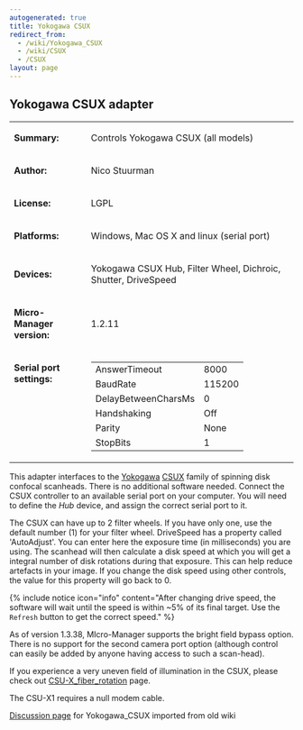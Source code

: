 ```yaml
---
autogenerated: true
title: Yokogawa CSUX
redirect_from:
  - /wiki/Yokogawa_CSUX
  - /wiki/CSUX
  - /CSUX
layout: page
---
```


## Yokogawa CSUX adapter

<table>
<tr>
<td markdown="1">

**Summary:**

</td>
<td markdown="1">

Controls Yokogawa CSUX (all models)

</td>
</tr>
<tr>
<td markdown="1">

**Author:**

</td>
<td markdown="1">

Nico Stuurman

</td>
</tr>
<tr>
<td markdown="1">

**License:**

</td>
<td markdown="1">

LGPL

</td>
</tr>
<tr>
<td markdown="1">

**Platforms:**

</td>
<td markdown="1">

Windows, Mac OS X and linux (serial port)

</td>
</tr>
<tr>
<td markdown="1">

**Devices:**

</td>
<td markdown="1">

Yokogawa CSUX Hub, Filter Wheel, Dichroic, Shutter, DriveSpeed

</td>
</tr>
<tr>
<td markdown="1">

**Micro-Manager version:**

</td>
<td markdown="1">

1.2.11

</td>
</tr>
<tr>
<td markdown="1" valign=top>

**Serial port settings:**

</td>
<td markdown="1" valign=top>

|                     |        |
|---------------------|--------|
| AnswerTimeout       | 8000   |
| BaudRate            | 115200 |
| DelayBetweenCharsMs | 0      |
| Handshaking         | Off    |
| Parity              | None   |
| StopBits            | 1      |

</td>
</tr>
</table>

This adapter interfaces to the [Yokogawa](http://www.yokogawa.com/)
[CSUX](http://www.yokogawa.com/scanner/products/csuX1e.htm) family of
spinning disk confocal scanheads. There is no additional software
needed. Connect the CSUX controller to an available serial port on your
computer. You will need to define the *Hub* device, and assign the
correct serial port to it.

The CSUX can have up to 2 filter wheels. If you have only one, use the
default number (1) for your filter wheel. DriveSpeed has a property
called 'AutoAdjust'. You can enter here the exposure time (in
milliseconds) you are using. The scanhead will then calculate a disk
speed at which you will get a integral number of disk rotations during
that exposure. This can help reduce artefacts in your image. If you
change the disk speed using other controls, the value for this property
will go back to 0.

{% include notice icon="info" content="After changing drive speed,
the software will wait until the speed is within \~5% of its final
target. Use the `Refresh` button to get the correct speed." %}

As of version 1.3.38, MIcro-Manager supports the bright field bypass
option. There is no support for the second camera port option (although
control can easily be added by anyone having access to such a
scan-head).

If you experience a very uneven field of illumination in the CSUX,
please check out
[CSU-X\_fiber\_rotation](CSU-X_fiber_rotation) page.

The CSU-X1 requires a null modem cable.

[Discussion page](/talk/Yokogawa_CSUX) for Yokogawa_CSUX imported from old wiki
